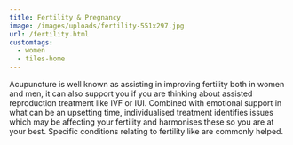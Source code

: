 ```yaml
---
title: Fertility & Pregnancy
image: /images/uploads/fertility-551x297.jpg
url: /fertility.html
customtags:
  - women
  - tiles-home  
---
```

Acupuncture is well known as assisting in improving fertility both in women and men, it can also support you if you are thinking about assisted reproduction treatment like IVF or IUI. Combined with emotional support in what can be an upsetting time, individualised treatment identifies issues which may be affecting your fertility and harmonises these so you are at your best. Specific conditions relating to fertility like are commonly helped.
